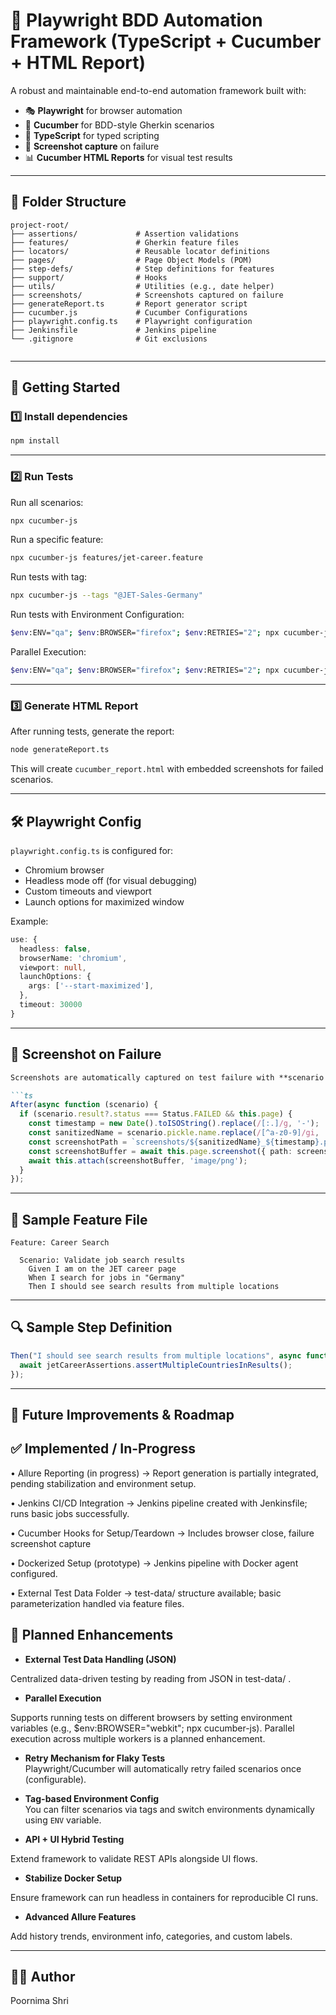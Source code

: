 # 🧪 Playwright BDD Automation Framework (TypeScript + Cucumber + HTML Report)

A robust and maintainable end-to-end automation framework built with:

- 🎭 **Playwright** for browser automation  
- 🧪 **Cucumber** for BDD-style Gherkin scenarios  
- 🔷 **TypeScript** for typed scripting  
- 📸 **Screenshot capture** on failure  
- 📊 **Cucumber HTML Reports** for visual test results

---

## 📁 Folder Structure

```
project-root/
├── assertions/             # Assertion validations
├── features/               # Gherkin feature files
├── locators/               # Reusable locator definitions
├── pages/                  # Page Object Models (POM)
├── step-defs/              # Step definitions for features
├── support/                # Hooks
├── utils/                  # Utilities (e.g., date helper)
├── screenshots/            # Screenshots captured on failure
├── generateReport.ts       # Report generator script
├── cucumber.js             # Cucumber Configurations
├── playwright.config.ts    # Playwright configuration
├── Jenkinsfile             # Jenkins pipeline
└── .gitignore              # Git exclusions


```

---

## 🚀 Getting Started

### 1️⃣ Install dependencies

```bash
npm install
```

---

### 2️⃣ Run Tests

Run all scenarios:

```bash
npx cucumber-js
```

Run a specific feature:

```bash
npx cucumber-js features/jet-career.feature
```

Run tests with tag:

```bash
npx cucumber-js --tags "@JET-Sales-Germany"
```

Run tests with Environment Configuration:

```bash
$env:ENV="qa"; $env:BROWSER="firefox"; $env:RETRIES="2"; npx cucumber-js
```

Parallel Execution:

```bash
$env:ENV="qa"; $env:BROWSER="firefox"; $env:RETRIES="2"; npx cucumber-js --parallel 3
```
---

### 3️⃣ Generate HTML Report

After running tests, generate the report:

```bash
node generateReport.ts
```

This will create `cucumber_report.html` with embedded screenshots for failed scenarios.

---

## 🛠️ Playwright Config

`playwright.config.ts` is configured for:

- Chromium browser
- Headless mode off (for visual debugging)
- Custom timeouts and viewport
- Launch options for maximized window

Example:

```ts
use: {
  headless: false,
  browserName: 'chromium',
  viewport: null,
  launchOptions: {
    args: ['--start-maximized'],
  },
  timeout: 30000
}
```

---

## 📸 Screenshot on Failure

```markdown
Screenshots are automatically captured on test failure with **scenario name + timestamp**, making them unique per run:

```ts
After(async function (scenario) {
  if (scenario.result?.status === Status.FAILED && this.page) {
    const timestamp = new Date().toISOString().replace(/[:.]/g, '-');
    const sanitizedName = scenario.pickle.name.replace(/[^a-z0-9]/gi, '_').toLowerCase();
    const screenshotPath = `screenshots/${sanitizedName}_${timestamp}.png`;
    const screenshotBuffer = await this.page.screenshot({ path: screenshotPath });
    await this.attach(screenshotBuffer, 'image/png');
  }
});
```

---

## 📝 Sample Feature File

```gherkin
Feature: Career Search

  Scenario: Validate job search results
    Given I am on the JET career page
    When I search for jobs in "Germany"
    Then I should see search results from multiple locations
```

---

## 🔍 Sample Step Definition

```ts
Then("I should see search results from multiple locations", async function () {
  await jetCareerAssertions.assertMultipleCountriesInResults();
});
```

---

## 🔮 Future Improvements & Roadmap
## ✅ Implemented / In-Progress

•	Allure Reporting (in progress) → Report generation is partially integrated, pending stabilization and environment setup.

•	Jenkins CI/CD Integration → Jenkins pipeline created with Jenkinsfile; runs basic jobs successfully.

•	Cucumber Hooks for Setup/Teardown → Includes browser close, failure screenshot capture

•	Dockerized Setup (prototype) → Jenkins pipeline with Docker agent configured.

•	External Test Data Folder → test-data/ structure available; basic parameterization handled via feature files.

## 🔮 Planned Enhancements

- **External Test Data Handling (JSON)**

Centralized data-driven testing by reading from JSON in test-data/ .

- **Parallel Execution**

Supports running tests on different browsers by setting environment variables (e.g., $env:BROWSER="webkit"; npx cucumber-js). Parallel execution across multiple workers is a planned enhancement.

- **Retry Mechanism for Flaky Tests**  
  Playwright/Cucumber will automatically retry failed scenarios once (configurable).

- **Tag-based Environment Config**  
  You can filter scenarios via tags and switch environments dynamically using `ENV` variable.

- **API + UI Hybrid Testing**

Extend framework to validate REST APIs alongside UI flows.

- **Stabilize Docker Setup**

Ensure framework can run headless in containers for reproducible CI runs.

- **Advanced Allure Features**

Add history trends, environment info, categories, and custom labels.

---

## 👨‍💻 Author

Poornima Shri
